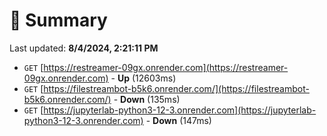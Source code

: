 # 📖 Summary
Last updated: **8/4/2024, 2:21:11 PM**

- `GET` [https://restreamer-09gx.onrender.com](https://restreamer-09gx.onrender.com) - **Up** (12603ms)
- `GET` [https://filestreambot-b5k6.onrender.com/](https://filestreambot-b5k6.onrender.com/) - **Down** (135ms)
- `GET` [https://jupyterlab-python3-12-3.onrender.com](https://jupyterlab-python3-12-3.onrender.com) - **Down** (147ms)
